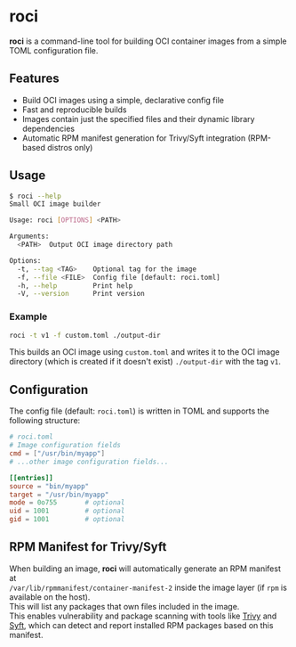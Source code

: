 # roci

**roci** is a command-line tool for building OCI container images from a simple TOML configuration file.

## Features

- Build OCI images using a simple, declarative config file
- Fast and reproducible builds
- Images contain just the specified files and their dynamic library dependencies
- Automatic RPM manifest generation for Trivy/Syft integration (RPM-based distros only)

## Usage

```sh
$ roci --help
Small OCI image builder

Usage: roci [OPTIONS] <PATH>

Arguments:
  <PATH>  Output OCI image directory path

Options:
  -t, --tag <TAG>    Optional tag for the image
  -f, --file <FILE>  Config file [default: roci.toml]
  -h, --help         Print help
  -V, --version      Print version
```

### Example

```sh
roci -t v1 -f custom.toml ./output-dir
```

This builds an OCI image using `custom.toml` and writes it to the OCI image directory (which is created if it doesn't exist) `./output-dir` with the tag `v1`.

## Configuration

The config file (default: `roci.toml`) is written in TOML and supports the following structure:

```toml
# roci.toml
# Image configuration fields
cmd = ["/usr/bin/myapp"]
# ...other image configuration fields... 

[[entries]]
source = "bin/myapp"
target = "/usr/bin/myapp"
mode = 0o755       # optional
uid = 1001         # optional
gid = 1001         # optional
```

## RPM Manifest for Trivy/Syft

When building an image, **roci** will automatically generate an RPM manifest at  
`/var/lib/rpmmanifest/container-manifest-2` inside the image layer (if `rpm` is available on the host).  
This will list any packages that own files included in the image.  
This enables vulnerability and package scanning with tools like [Trivy](https://github.com/aquasecurity/trivy) and [Syft](https://github.com/anchore/syft), which can detect and report installed RPM packages based on this manifest.
